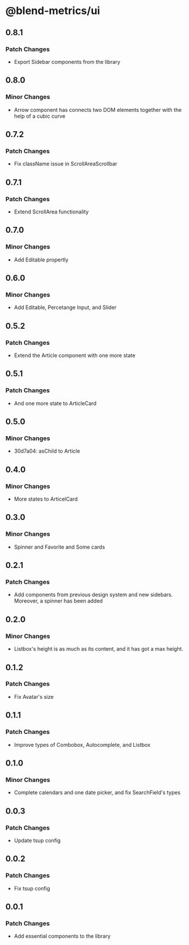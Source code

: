 # @blend-metrics/ui

## 0.8.1

### Patch Changes

- Export Sidebar components from the library

## 0.8.0

### Minor Changes

- Arrow component has connects two DOM elements together with the help of a cubic curve

## 0.7.2

### Patch Changes

- Fix className issue in ScrollAreaScrollbar

## 0.7.1

### Patch Changes

- Extend ScrollArea functionality

## 0.7.0

### Minor Changes

- Add Editable propertly

## 0.6.0

### Minor Changes

- Add Editable, Percetange Input, and Slider

## 0.5.2

### Patch Changes

- Extend the Article component with one more state

## 0.5.1

### Patch Changes

- And one more state to ArticleCard

## 0.5.0

### Minor Changes

- 30d7a04: asChild to Article

## 0.4.0

### Minor Changes

- More states to ArticelCard

## 0.3.0

### Minor Changes

- Spinner and Favorite and Some cards

## 0.2.1

### Patch Changes

- Add components from previous design system and new sidebars. Moreover, a spinner has been added

## 0.2.0

### Minor Changes

- Listbox's height is as much as its content, and it has got a max height.

## 0.1.2

### Patch Changes

- Fix Avatar's size

## 0.1.1

### Patch Changes

- Improve types of Combobox, Autocomplete, and Listbox

## 0.1.0

### Minor Changes

- Complete calendars and one date picker, and fix SearchField's types

## 0.0.3

### Patch Changes

- Update tsup config

## 0.0.2

### Patch Changes

- Fix tsup config

## 0.0.1

### Patch Changes

- Add essential components to the library
